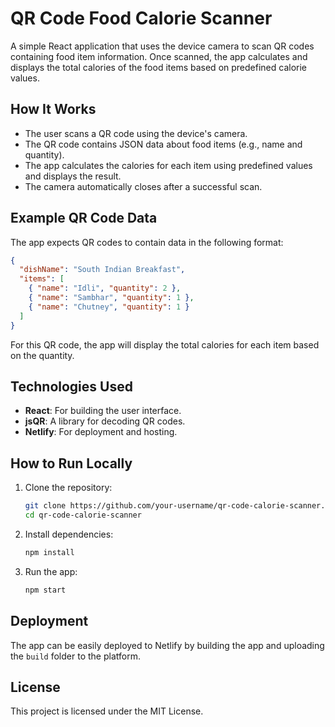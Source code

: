 # QR Code Food Calorie Scanner

A simple React application that uses the device camera to scan QR codes containing food item information. Once scanned, the app calculates and displays the total calories of the food items based on predefined calorie values.

## How It Works

- The user scans a QR code using the device's camera.
- The QR code contains JSON data about food items (e.g., name and quantity).
- The app calculates the calories for each item using predefined values and displays the result.
- The camera automatically closes after a successful scan.

## Example QR Code Data

The app expects QR codes to contain data in the following format:

```json
{
  "dishName": "South Indian Breakfast",
  "items": [
    { "name": "Idli", "quantity": 2 },
    { "name": "Sambhar", "quantity": 1 },
    { "name": "Chutney", "quantity": 1 }
  ]
}
```

For this QR code, the app will display the total calories for each item based on the quantity.

## Technologies Used

- **React**: For building the user interface.
- **jsQR**: A library for decoding QR codes.
- **Netlify**: For deployment and hosting.

## How to Run Locally

1. Clone the repository:
   ```bash
   git clone https://github.com/your-username/qr-code-calorie-scanner.git
   cd qr-code-calorie-scanner
   ```

2. Install dependencies:
   ```bash
   npm install
   ```

3. Run the app:
   ```bash
   npm start
   ```

## Deployment

The app can be easily deployed to Netlify by building the app and uploading the `build` folder to the platform.

## License

This project is licensed under the MIT License.


